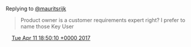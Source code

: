 Replying to [@mauritsrijk](https://twitter.com/mauritsrijk/status/851816355200454656)

> Product owner is a customer requirements expert right? I prefer to name those Key User

<img src="../../media/tweet.ico" width="12" /> [Tue Apr 11 18:50:10 +0000 2017](https://twitter.com/DromerDenker/status/851870001862766592)